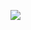 <!--### Hi there 👋-->
![](https://media2.giphy.com/media/v1.Y2lkPTc5MGI3NjExZmE5ZDMwMTc0NTRkMTMwZjY4YjNlOGZmODVkNmMyOTMwNzAyYTkyNyZlcD12MV9pbnRlcm5hbF9naWZzX2dpZklkJmN0PWc/1euNxDiouO5mY91zBS/giphy.gif)
<!--


**Milan-Kovacevic/Milan-Kovacevic** is a ✨ _special_ ✨ repository because its `README.md` (this file) appears on your GitHub profile.

Here are some ideas to get you started:

- 🔭 I’m currently working on ...
- 🌱 I’m currently learning ...
- 👯 I’m looking to collaborate on ...
- 🤔 I’m looking for help with ...
- 💬 Ask me about ...
- 📫 How to reach me: ...
- 😄 Pronouns: ...
- ⚡ Fun fact: ...
-->
